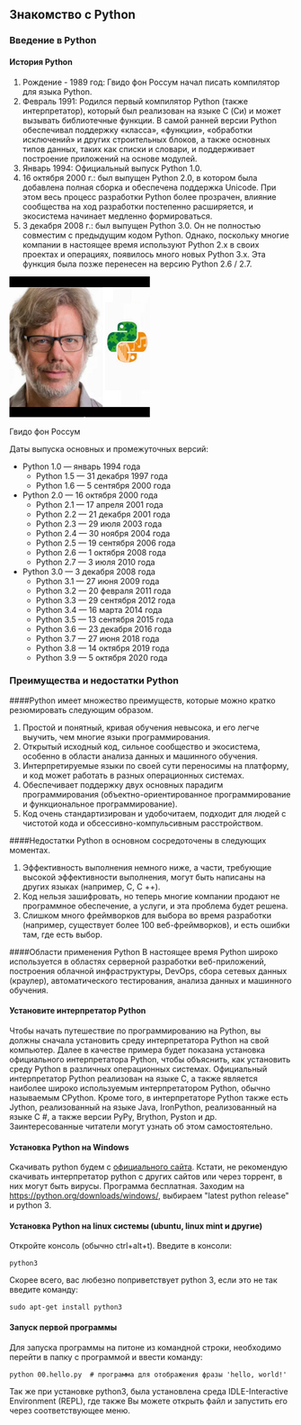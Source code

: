 ## Знакомство с Python

### Введение в Python

#### История Python

1. Рождение - 1989 год: Гвидо фон Россум начал писать компилятор для языка Python.
2. Февраль 1991: Родился первый компилятор Python (также интерпретатор), который был реализован на языке C (Си) и 
   может вызывать библиотечные функции. 
В самой ранней версии Python обеспечивал поддержку «класса», «функции», «обработки исключений» и других строительных 
блоков, а также основных типов данных, таких как списки и словари, и поддерживает построение приложений на основе модулей.
3. Январь 1994: Официальный выпуск Python 1.0.
4. 16 октября 2000 г.: был выпущен Python 2.0, в котором была добавлена полная сборка и обеспечена поддержка 
   Unicode. При этом весь процесс разработки Python более прозрачен, влияние сообщества на ход разработки постепенно расширяется, и экосистема начинает медленно формироваться.
5. 3 декабря 2008 г.: был выпущен Python 3.0. Он не полностью совместим с предыдущим кодом Python. Однако, поскольку 
   многие компании в настоящее время используют Python 2.x в своих проектах и операциях, появилось много новых Python 3.x. Эта функция была позже перенесен на версию Python 2.6 / 2.7.


![](./media/Гвидо.jpg)

Гвидо фон Россум




Даты выпуска основных и промежуточных версий:

- Python 1.0 — январь 1994 года
    - Python 1.5 — 31 декабря 1997 года
    - Python 1.6 — 5 сентября 2000 года
- Python 2.0 — 16 октября 2000 года
    - Python 2.1 — 17 апреля 2001 года
    - Python 2.2 — 21 декабря 2001 года
    - Python 2.3 — 29 июля 2003 года
    - Python 2.4 — 30 ноября 2004 года
    - Python 2.5 — 19 сентября 2006 года
    - Python 2.6 — 1 октября 2008 года
    - Python 2.7 — 3 июля 2010 года
- Python 3.0 — 3 декабря 2008 года
    - Python 3.1 — 27 июня 2009 года
    - Python 3.2 — 20 февраля 2011 года
    - Python 3.3 — 29 сентября 2012 года
    - Python 3.4 — 16 марта 2014 года
    - Python 3.5 — 13 сентября 2015 года
    - Python 3.6 — 23 декабря 2016 года
    - Python 3.7 — 27 июня 2018 года
    - Python 3.8 — 14 октября 2019 года
    - Python 3.9 — 5 октября 2020 года

### Преимущества и недостатки Python
####Python имеет множество преимуществ, которые можно кратко резюмировать следующим образом.

1. Простой и понятный, кривая обучения невысока, и его легче выучить, чем многие языки программирования.
2. Открытый исходный код, сильное сообщество и экосистема, особенно в области анализа данных и машинного обучения.
3. Интерпретируемые языки по своей сути переносимы на платформу, и код может работать в разных операционных системах.
4. Обеспечивает поддержку двух основных парадигм программирования (объектно-ориентированное программирование и 
   функциональное программирование).
5. Код очень стандартизирован и удобочитаем, подходит для людей с чистотой кода и обсессивно-компульсивным 
   расстройством.


####Недостатки Python в основном сосредоточены в следующих моментах.

1. Эффективность выполнения немного ниже, а части, требующие высокой эффективности выполнения, могут быть написаны на 
других языках (например, C, C ++).
2. Код нельзя зашифровать, но теперь многие компании продают не программное обеспечение, а услуги, и эта проблема 
   будет решена.
3. Слишком много фреймворков для выбора во время разработки (например, существует более 100 веб-фреймворков), и есть 
   ошибки там, где есть выбор.

####Области применения Python
В настоящее время Python широко используется в областях серверной разработки веб-приложений, построения облачной инфраструктуры, DevOps, сбора сетевых данных (краулер), автоматического тестирования, анализа данных и машинного обучения.

#### Установите интерпретатор Python
Чтобы начать путешествие по программированию на Python, вы должны сначала установить среду интерпретатора Python на свой компьютер. Далее в качестве примера будет показана установка официального интерпретатора Python, чтобы объяснить, как установить среду Python в различных операционных системах. Официальный интерпретатор Python реализован на языке C, а также является наиболее широко используемым интерпретатором Python, обычно называемым CPython. Кроме того, в интерпретаторе Python также есть Jython, реализованный на языке Java, IronPython, реализованный на языке C #, а также версии PyPy, Brython, Pyston и др. Заинтересованные читатели могут узнать об этом самостоятельно.

#### Установка Python на Windows
Скачивать python будем с [официального сайта](https://www.python.org/). Кстати, не рекомендую скачивать интерпретатор python с других сайтов 
или через торрент, в них могут быть вирусы. Программа бесплатная. Заходим на https://python.org/downloads/windows/, выбираем "latest python release" и python 3.

#### Установка Python на linux системы (ubuntu, linux mint и другие)
Откройте консоль (обычно ctrl+alt+t). Введите в консоли:
```
python3
```
Скорее всего, вас любезно поприветствует python 3, если это не так введите команду:
```
sudo apt-get install python3
```

#### Запуск первой программы
Для запуска программы на питоне из командной строки, необходимо перейти в папку с программой и ввести команду:
```
python 00.hello.py  # программа для отображения фразы 'hello, world!'
```
Так же при установке python3, была установлена среда IDLE-Interactive Environment (REPL), где также Вы можете 
открыть файл и запустить его через соответствующее меню.

